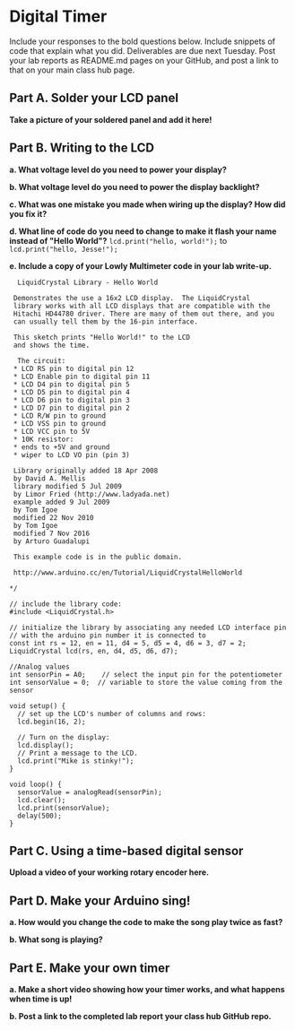 # Digital Timer
 
Include your responses to the bold questions below. Include snippets of code that explain what you did. Deliverables are due next Tuesday. Post your lab reports as README.md pages on your GitHub, and post a link to that on your main class hub page.

## Part A. Solder your LCD panel

**Take a picture of your soldered panel and add it here!**

## Part B. Writing to the LCD
 
**a. What voltage level do you need to power your display?**

**b. What voltage level do you need to power the display backlight?**
   
**c. What was one mistake you made when wiring up the display? How did you fix it?**

**d. What line of code do you need to change to make it flash your name instead of "Hello World"?**
`lcd.print("hello, world!");` to `lcd.print("hello, Jesse!");`
 
**e. Include a copy of your Lowly Multimeter code in your lab write-up.**
```/*
  LiquidCrystal Library - Hello World

 Demonstrates the use a 16x2 LCD display.  The LiquidCrystal
 library works with all LCD displays that are compatible with the
 Hitachi HD44780 driver. There are many of them out there, and you
 can usually tell them by the 16-pin interface.

 This sketch prints "Hello World!" to the LCD
 and shows the time.

  The circuit:
 * LCD RS pin to digital pin 12
 * LCD Enable pin to digital pin 11
 * LCD D4 pin to digital pin 5
 * LCD D5 pin to digital pin 4
 * LCD D6 pin to digital pin 3
 * LCD D7 pin to digital pin 2
 * LCD R/W pin to ground
 * LCD VSS pin to ground
 * LCD VCC pin to 5V
 * 10K resistor:
 * ends to +5V and ground
 * wiper to LCD VO pin (pin 3)

 Library originally added 18 Apr 2008
 by David A. Mellis
 library modified 5 Jul 2009
 by Limor Fried (http://www.ladyada.net)
 example added 9 Jul 2009
 by Tom Igoe
 modified 22 Nov 2010
 by Tom Igoe
 modified 7 Nov 2016
 by Arturo Guadalupi

 This example code is in the public domain.

 http://www.arduino.cc/en/Tutorial/LiquidCrystalHelloWorld

*/

// include the library code:
#include <LiquidCrystal.h>

// initialize the library by associating any needed LCD interface pin
// with the arduino pin number it is connected to
const int rs = 12, en = 11, d4 = 5, d5 = 4, d6 = 3, d7 = 2;
LiquidCrystal lcd(rs, en, d4, d5, d6, d7);

//Analog values
int sensorPin = A0;    // select the input pin for the potentiometer
int sensorValue = 0;  // variable to store the value coming from the sensor

void setup() {
  // set up the LCD's number of columns and rows:
  lcd.begin(16, 2);

  // Turn on the display:
  lcd.display();
  // Print a message to the LCD.
  lcd.print("Mike is stinky!");
}

void loop() {
  sensorValue = analogRead(sensorPin);
  lcd.clear();
  lcd.print(sensorValue);
  delay(500);
}
```


## Part C. Using a time-based digital sensor

**Upload a video of your working rotary encoder here.**


## Part D. Make your Arduino sing!

**a. How would you change the code to make the song play twice as fast?**
 
**b. What song is playing?**


## Part E. Make your own timer

**a. Make a short video showing how your timer works, and what happens when time is up!**

**b. Post a link to the completed lab report your class hub GitHub repo.**
